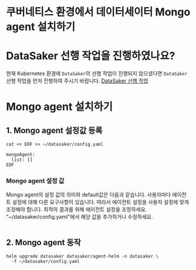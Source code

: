 # 쿠버네티스 환경에서 데이터세이터 Mongo agent 설치하기

# DataSaker 선행 작업을 진행하였나요?
현재 Kubernetes 환경에 `DataSaker`의 선행 작업이 진행되지 않으셨다면 `DataSaker` 선행 작업을 먼저 진행하여 주시기 바랍니다. [DataSaker 선행 작업](${MANUAL_KUBERNETES_KR})

# Mongo agent 설치하기
## 1. Mongo agent 설정값 등록
```shell
cat << EOF >> ~/datasaker/config.yaml

mongoAgent:
  list: []
EOF
```
### Mongo agent 설정 값
Mongo agent의 설정 값의 의미와 default값은 다음과 같습니다. 사용자마다 에이전트 설정에 대해 다른 요구사항이 있습니다. 따라서 에이전트 설정을 사용자 설정에 맞게 조정해야 합니다. 최적의 결과를 위해 에이전트 설정을 조정하세요.
"~/datasaker/config.yaml"에서 해당 값을 추가하거나 수정하세요.
```yaml
```

## 2. Mongo agent 동작
```shell
helm upgrade datasaker datasaker/agent-helm -n datasaker \
  -f ~/datasaker/config.yaml
```
